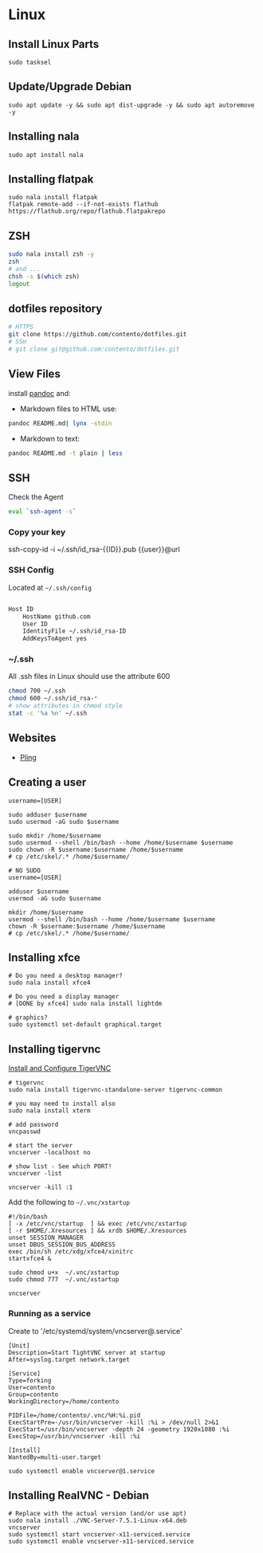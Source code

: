 # Linux

## Install Linux Parts

```shell
sudo tasksel
```

## Update/Upgrade Debian

```shell
sudo apt update -y && sudo apt dist-upgrade -y && sudo apt autoremove -y
```

## Installing nala

```shell
sudo apt install nala
```

## Installing flatpak

```shell
sudo nala install flatpak
flatpak remote-add --if-not-exists flathub https://flathub.org/repo/flathub.flatpakrepo
```

## ZSH

```bash
sudo nala install zsh -y
zsh
# and ...
chsh -s $(which zsh)
logout
```

## dotfiles repository

```bash
# HTTPS
git clone https://github.com/contento/dotfiles.git
# SSH
# git clone git@github.com:contento/dotfiles.git
```

## View Files

install [pandoc](https://pandoc.org/) and:

* Markdown files to HTML use:

```bash
pandoc README.md| lynx -stdin
```

* Markdown to text:

```bash
pandoc README.md -t plain | less
```

## SSH

Check the Agent

```bash
eval `ssh-agent -s`
```

### Copy your key

 ssh-copy-id -i ~/.ssh/id_rsa-{{ID}}.pub {{user}}@url

### SSH Config

Located at `~/.ssh/config`

```bash

Host ID
    HostName github.com
    User ID
    IdentityFile ~/.ssh/id_rsa-ID
    AddKeysToAgent yes
```

### ~/.ssh

All .ssh files in Linux should use the attribute 600

```bash
chmod 700 ~/.ssh
chmod 600 ~/.ssh/id_rsa-*
# show attributes in chmod style
stat -c '%a %n' ~/.ssh
```

## Websites

* [Pling](https://www.pling.com/)

## Creating a user

```shell
username=[USER]

sudo adduser $username
sudo usermod -aG sudo $username

sudo mkdir /home/$username
sudo usermod --shell /bin/bash --home /home/$username $username
sudo chown -R $username:$username /home/$username
# cp /etc/skel/.* /home/$username/

# NO SUDO
username=[USER]

adduser $username
usermod -aG sudo $username

mkdir /home/$username
usermod --shell /bin/bash --home /home/$username $username
chown -R $username:$username /home/$username
# cp /etc/skel/.* /home/$username/
```
## Installing xfce

```shell
# Do you need a desktop manager?
sudo nala install xfce4

# Do you need a display manager
# [DONE by xfce4] sudo nala install lightdm

# graphics?
sudo systemctl set-default graphical.target
```

## Installing tigervnc

[Install and Configure TigerVNC](https://computingforgeeks.com/install-and-configure-tigervnc-vnc-server-on-debian/)

```shell
# tigervnc
sudo nala install tigervnc-standalone-server tigervnc-common

# you may need to install also
sudo nala install xterm

# add password
vncpasswd

# start the server
vncserver -localhost no

# show list - See which PORT!
vncserver -list 

vncserver -kill :1
```

Add the following to `~/.vnc/xstartup`

```shell
#!/bin/bash
[ -x /etc/vnc/startup  ] && exec /etc/vnc/xstartup
[ -r $HOME/.Xresources ] && xrdb $HOME/.Xresources
unset SESSION_MANAGER
unset DBUS_SESSION_BUS_ADDRESS
exec /bin/sh /etc/xdg/xfce4/xinitrc
startxfce4 &
```

```shell
sudo chmod u+x  ~/.vnc/xstartup 
sudo chmod 777  ~/.vnc/xstartup

vncserver
```

### Running as a service

Create to '/etc/systemd/system/vncserver@.service'

```shell
[Unit]
Description=Start TightVNC server at startup
After=syslog.target network.target

[Service]
Type=forking
User=contento
Group=contento
WorkingDirectory=/home/contento

PIDFile=/home/contento/.vnc/%H:%i.pid
ExecStartPre=-/usr/bin/vncserver -kill :%i > /dev/null 2>&1
ExecStart=/usr/bin/vncserver -depth 24 -geometry 1920x1080 :%i
ExecStop=/usr/bin/vncserver -kill :%i

[Install]
WantedBy=multi-user.target
```

```shell
sudo systemctl enable vncserver@1.service 
```

## Installing RealVNC - Debian

```shell
# Replace with the actual version (and/or use apt)
sudo nala install ./VNC-Server-7.5.1-Linux-x64.deb
vncserver
sudo systemctl start vncserver-x11-serviced.service
sudo systemctl enable vncserver-x11-serviced.service

```
